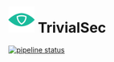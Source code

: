 # <img src="/assets/icon-512x512.png"  width="52" height="52"> TrivialSec

[![pipeline status](http://gitlab.langton.cloud/trivialsec/python-common/badges/master/pipeline.svg)](http://gitlab.langton.cloud/trivialsec/python-common/commits/master)
